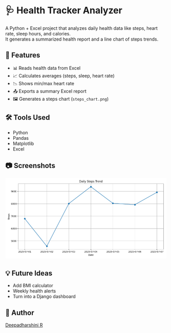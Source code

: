 # 🩺 Health Tracker Analyzer

A Python + Excel project that analyzes daily health data like steps, heart rate, sleep hours, and calories.  
It generates a summarized health report and a line chart of steps trends.

## 📁 Features

- 📊 Reads health data from Excel
- 📈 Calculates averages (steps, sleep, heart rate)
- 📉 Shows min/max heart rate
- 📤 Exports a summary Excel report
- 🖼 Generates a steps chart (`steps_chart.png`)

## 🛠 Tools Used

- Python
- Pandas
- Matplotlib
- Excel

## 📷 Screenshots

![Steps Chart](steps_chart.png)

## 💡 Future Ideas

- Add BMI calculator
- Weekly health alerts
- Turn into a Django dashboard

## 👤 Author

[Deepadharshini R](https://github.com/Deepadharshini1311)

